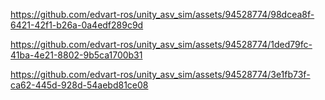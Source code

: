 https://github.com/edvart-ros/unity_asv_sim/assets/94528774/98dcea8f-6421-42f1-b26a-0a4edf289c9d

https://github.com/edvart-ros/unity_asv_sim/assets/94528774/1ded79fc-41ba-4e21-8802-9b5ca1700b31



https://github.com/edvart-ros/unity_asv_sim/assets/94528774/3e1fb73f-ca62-445d-928d-54aebd81ce08

